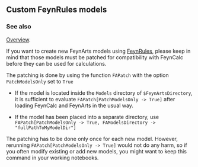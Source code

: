 ## Custom FeynRules models

### See also

[Overview](FeynCalc.md).

If you want to create new FeynArts models using [FeynRules](https://feynrules.irmp.ucl.ac.be/), please keep in mind that those models must be patched for compatibility with FeynCalc before they can be used for calculations.

The patching is done by using the function
`FAPatch` with the option `PatchModelsOnly` set to `True`

- If the model is located inside the `Models` directory of `$FeynArtsDirectory`, it is sufficient to evaluate
`FAPatch[PatchModelsOnly -> True]` after loading FeynCalc and FeynArts in the usual way.

- If the model has been placed into a separate directory, use `FAPatch[PatchModelsOnly -> True, FAModelsDirectory -> 
  "fullPathToMyModelDir"]`

The patching has to be done only once for each new model. However, rerunning `FAPatch[PatchModelsOnly -> True]` would not do any harm, so if you often modify existing or add new models, you might want to keep this command in your working notebooks. 